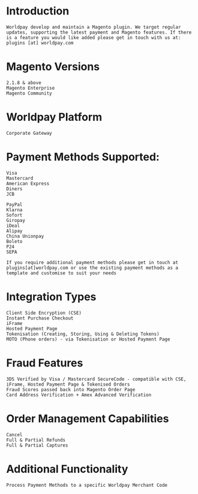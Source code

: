 # Introduction
    Worldpay develop and maintain a Magento plugin. We target regular updates, supporting the latest payment and Magento features. If there is a feature you would like added please get in touch with us at: plugins [at] worldpay.com

# Magento Versions

    2.1.8 & above
    Magento Enterprise
    Magento Community

# Worldpay Platform
    Corporate Gateway

# Payment Methods Supported:

    Visa
    Mastercard
    American Express
    Diners
    JCB
  
    PayPal
    Klarna
    Sofort
    Giropay
    iDeal
    Alipay
    China Unionpay
    Boleto
    P24
    SEPA
    
    If you require additional payment methods please get in touch at plugins[at]worldpay.com or use the existing payment methods as a template and customise to suit your needs  
# Integration Types

    Client Side Encryption (CSE)
    Instant Purchase Checkout
    iFrame
    Hosted Payment Page
    Tokenisation (Creating, Storing, Using & Deleting Tokens)
    MOTO (Phone orders) - via Tokenisation or Hosted Payment Page
    
# Fraud Features
    3DS Verified by Visa / Mastercard SecureCode - compatible with CSE, iFrame, Hosted Payment Page & Tokenised Orders
    Fraud Scores passed back into Magento Order Page
    Card Address Verification + Amex Advanced Verification
    
# Order Management Capabilities
    Cancel
    Full & Partial Refunds
    Full & Partial Captures
    
# Additional Functionality
    Process Payment Methods to a specific Worldpay Merchant Code
    
    

  
  
  
